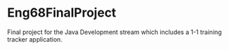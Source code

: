 # Eng68FinalProject
Final project for the Java Development stream which includes a 1-1 training tracker application.
